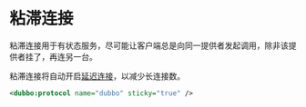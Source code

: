 # 粘滞连接

粘滞连接用于有状态服务，尽可能让客户端总是向同一提供者发起调用，除非该提供者挂了，再连另一台。

粘滞连接将自动开启[延迟连接](./lazy-connect.md)，以减少长连接数。

```xml
<dubbo:protocol name="dubbo" sticky="true" />
```

